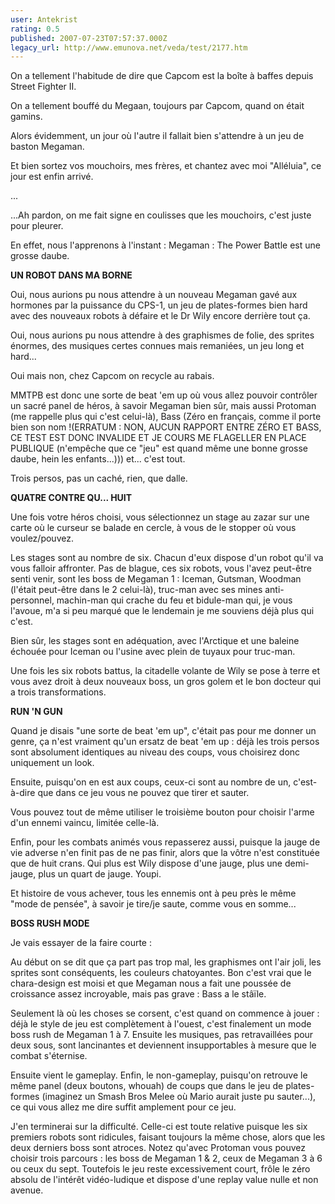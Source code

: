 ```yaml
---
user: Antekrist
rating: 0.5
published: 2007-07-23T07:57:37.000Z
legacy_url: http://www.emunova.net/veda/test/2177.htm
---
```

On a tellement l'habitude de dire que Capcom est la boîte à baffes depuis Street Fighter II.  

On a tellement bouffé du Megaan, toujours par Capcom, quand on était gamins.  

Alors évidemment, un jour où l'autre il fallait bien s'attendre à un jeu de baston Megaman.  

Et bien sortez vos mouchoirs, mes frères, et chantez avec moi "Alléluia", ce jour est enfin arrivé.  

...  

...Ah pardon, on me fait signe en coulisses que les mouchoirs, c'est juste pour pleurer.  

En effet, nous l'apprenons à l'instant : Megaman : The Power Battle est une grosse daube.  

  

**UN ROBOT DANS MA BORNE**  

Oui, nous aurions pu nous attendre à un nouveau Megaman gavé aux hormones par la puissance du CPS-1, un jeu de plates-formes bien hard avec des nouveaux robots à défaire et le Dr Wily encore derrière tout ça.  

Oui, nous aurions pu nous attendre à des graphismes de folie, des sprites énormes, des musiques certes connues mais remaniées, un jeu long et hard...  

Oui mais non, chez Capcom on recycle au rabais.  

  

MMTPB est donc une sorte de beat 'em up où vous allez pouvoir contrôler un sacré panel de héros, à savoir Megaman bien sûr, mais aussi Protoman (me rappelle plus qui c'est celui-là), Bass (Zéro en français, comme il porte bien son nom !(ERRATUM : NON, AUCUN RAPPORT ENTRE ZÉRO ET BASS, CE TEST EST DONC INVALIDE ET JE COURS ME FLAGELLER EN PLACE PUBLIQUE (n'empêche que ce "jeu" est quand même une bonne grosse daube, hein les enfants...))) et... c'est tout.  

Trois persos, pas un caché, rien, que dalle.  

  

**QUATRE CONTRE QU... HUIT**  

Une fois votre héros choisi, vous sélectionnez un stage au zazar sur une carte où le curseur se balade en cercle, à vous de le stopper où vous voulez/pouvez.  

Les stages sont au nombre de six. Chacun d'eux dispose d'un robot qu'il va vous falloir affronter. Pas de blague, ces six robots, vous l'avez peut-être senti venir, sont les boss de Megaman 1 : Iceman, Gutsman, Woodman (l'était peut-être dans le 2 celui-là), truc-man avec ses mines anti-personnel, machin-man qui crache du feu et bidule-man qui, je vous l'avoue, m'a si peu marqué que le lendemain je me souviens déjà plus qui c'est.  

Bien sûr, les stages sont en adéquation, avec l'Arctique et une baleine échouée pour Iceman ou l'usine avec plein de tuyaux pour truc-man.  

Une fois les six robots battus, la citadelle volante de Wily se pose à terre et vous avez droit à deux nouveaux boss, un gros golem et le bon docteur qui a trois transformations.  

  

**RUN 'N GUN**  

Quand je disais "une sorte de beat 'em up", c'était pas pour me donner un genre, ça n'est vraiment qu'un ersatz de beat 'em up : déjà les trois persos sont absolument identiques au niveau des coups, vous choisirez donc uniquement un look.  

Ensuite, puisqu'on en est aux coups, ceux-ci sont au nombre de un, c'est-à-dire que dans ce jeu vous ne pouvez que tirer et sauter.  

Vous pouvez tout de même utiliser le troisième bouton pour choisir l'arme d'un ennemi vaincu, limitée celle-là.  

Enfin, pour les combats animés vous repasserez aussi, puisque la jauge de vie adverse n'en finit pas de ne pas finir, alors que la vôtre n'est constituée que de huit crans. Qui plus est Wily dispose d'une jauge, plus une demi-jauge, plus un quart de jauge. Youpi.  

Et histoire de vous achever, tous les ennemis ont à peu près le même "mode de pensée", à savoir je tire/je saute, comme vous en somme...  

  

**BOSS RUSH MODE**  

Je vais essayer de la faire courte :  

Au début on se dit que ça part pas trop mal, les graphismes ont l'air joli, les sprites sont conséquents, les couleurs chatoyantes. Bon c'est vrai que le chara-design est moisi et que Megaman nous a fait une poussée de croissance assez incroyable, mais pas grave : Bass a le stâïle.  

Seulement là où les choses se corsent, c'est quand on commence à jouer : déjà le style de jeu est complètement à l'ouest, c'est finalement un mode boss rush de Megaman 1 à 7\. Ensuite les musiques, pas retravaillées pour deux sous, sont lancinantes et deviennent insupportables à mesure que le combat s'éternise.  

Ensuite vient le gameplay. Enfin, le non-gameplay, puisqu'on retrouve le même panel (deux boutons, whouah) de coups que dans le jeu de plates-formes (imaginez un Smash Bros Melee où Mario aurait juste pu sauter...), ce qui vous allez me dire suffit amplement pour ce jeu.  

J'en terminerai sur la difficulté. Celle-ci est toute relative puisque les six premiers robots sont ridicules, faisant toujours la même chose, alors que les deux derniers boss sont atroces. Notez qu'avec Protoman vous pouvez choisir trois parcours : les boss de Megaman 1 & 2, ceux de Megaman 3 à 6 ou ceux du sept. Toutefois le jeu reste excessivement court, frôle le zéro absolu de l'intérêt vidéo-ludique et dispose d'une replay value nulle et non avenue.